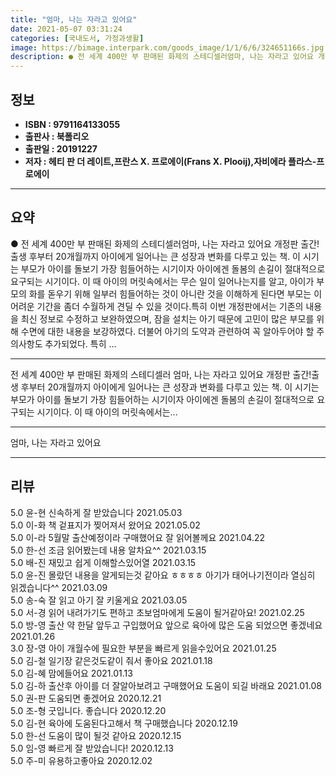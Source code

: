 ```yaml
---
title: "엄마, 나는 자라고 있어요"
date: 2021-05-07 03:31:24
categories: [국내도서, 가정과생활]
image: https://bimage.interpark.com/goods_image/1/1/6/6/324651166s.jpg
description: ● 전 세계 400만 부 판매된 화제의 스테디셀러엄마, 나는 자라고 있어요 개정판 출간!출생 후부터 20개월까지 아이에게 일어나는 큰 성장과 변화를 다루고 있는 책. 이 시기는 부모가 아이를 돌보기 가장 힘들어하는 시기이자 아이에겐 돌봄의 손길이 절대적으로 요구되는 시기이다. 이 때
---
```


## **정보**

- **ISBN : 9791164133055**
- **출판사 : 북폴리오**
- **출판일 : 20191227**
- **저자 : 헤티 판 더 레이트,프란스 X. 프로에이(Frans X. Plooij),자비에라 플라스-프로에이**

------



## **요약**

●  전 세계 400만 부 판매된 화제의 스테디셀러엄마, 나는 자라고 있어요 개정판 출간!출생 후부터 20개월까지 아이에게 일어나는 큰 성장과 변화를 다루고 있는 책. 이 시기는 부모가 아이를 돌보기 가장 힘들어하는 시기이자 아이에겐 돌봄의 손길이 절대적으로 요구되는 시기이다. 이 때 아이의 머릿속에서는 무슨 일이 일어나는지를 알고, 아이가 부모의 화를 돋우기 위해 일부러 힘들어하는 것이 아니란 것을 이해하게 된다면 부모는 이 어려운 기간을 좀더 수월하게 견딜 수 있을 것이다.특히 이번 개정판에서는 기존의 내용을 최신 정보로 수정하고 보완하였으며, 잠을 설치는 아기 때문에 고민이 많은 부모를 위해 수면에 대한 내용을 보강하였다. 더불어 아기의 도약과 관련하여 꼭 알아두어야 할 주의사항도 추가되었다. 특히 ...

------

전 세계 400만 부 판매된 화제의 스테디셀러
엄마, 나는 자라고 있어요 개정판 출간!출생 후부터 20개월까지 아이에게 일어나는 큰 성장과 변화를 다루고 있는 책. 이 시기는 부모가 아이를 돌보기 가장 힘들어하는 시기이자 아이에겐 돌봄의 손길이 절대적으로 요구되는 시기이다. 이 때 아이의 머릿속에서는... 

------


엄마, 나는 자라고 있어요 

------


## **리뷰** 

5.0 윤-현 신속하게 잘 받았습니다 2021.05.03 <br/>5.0 이-화 책 겉표지가 찢어져서 왔어요 2021.05.02 <br/>5.0 이-라 5월말 출산예정이라 구매했어요
잘 읽어볼께요 2021.04.22 <br/>5.0 한-선 조금 읽어봤는데 내용 알차요^^ 2021.03.15 <br/>5.0 배-진 재밌고 쉽게 이해할스있어열 2021.03.15 <br/>5.0 윤-진 몰랐던 내용을 알게되는것 같아요 ㅎㅎㅎㅎ 아기가 태어나기전이라 열심히 읽겠습니다^^ 2021.03.09 <br/>5.0 송-숙 잘 읽고 아기 잘 키울게요 2021.03.05 <br/>5.0 서-경 읽어 내려가기도 편하고 초보엄마에게 도움이 될거같아요! 2021.02.25 <br/>5.0 방-영 출산 약 한달 앞두고 구입했어요 앞으로 육아에 많은 도움 되었으면 좋겠네요  2021.01.26 <br/>3.0 장-영 아이 개월수에 필요한 부분을 빠르게 읽을수있어요 2021.01.25 <br/>5.0 김-철 일기장 같은것도같이 줘서 좋아요 2021.01.18 <br/>5.0 김-혜 맘에들어요 2021.01.13 <br/>5.0 김-하 출산후 아이를 더 잘알아보려고 구매했어요 도움이 되길 바래요 2021.01.08 <br/>5.0 권-판 도움되면 좋겠어요 2020.12.21 <br/>5.0 조-형 굿입니다.  좋습니다 2020.12.20 <br/>5.0 김-현 육아에 도움된다고해서 책 구매했습니다 2020.12.19 <br/>5.0 한-선 도움이 많이 될것 같아요 2020.12.15 <br/>5.0 임-영 빠르게 잘 받았습니다! 2020.12.13 <br/>5.0 주-미 유용하고좋아요 2020.12.02 <br/>